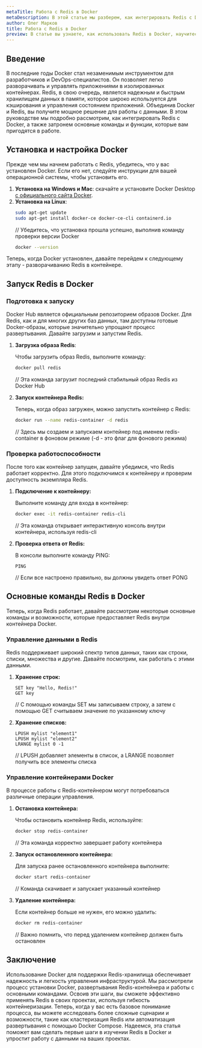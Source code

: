 ```yaml
---
metaTitle: Работа с Redis в Docker
metaDescription: В этой статье мы разберем, как интегрировать Redis с Docker, рассмотрим его основные команды и функции, а также научимся разворачивать и управлять контейнерами Redis с помощью Docker
author: Олег Марков
title: Работа с Redis в Docker
preview: В статье вы узнаете, как использовать Redis в Docker, научитесь разворачивать контейнеры и управлять ими, а также рассмотрите основные команды и функционал Redis
---
```


## Введение

В последние годы Docker стал незаменимым инструментом для разработчиков и DevOps-специалистов. Он позволяет легко разворачивать и управлять приложениями в изолированных контейнерах. Redis, в свою очередь, является надежным и быстрым хранилищем данных в памяти, которое широко используется для кэширования и управления состоянием приложений. Объединив Docker и Redis, вы получите мощное решение для работы с данными. В этом руководстве мы подробно рассмотрим, как интегрировать Redis с Docker, а также затронем основные команды и функции, которые вам пригодятся в работе.

## Установка и настройка Docker

Прежде чем мы начнем работать с Redis, убедитесь, что у вас установлен Docker. Если его нет, следуйте инструкции для вашей операционной системы, чтобы установить его.

1. **Установка на Windows и Mac**: скачайте и установите Docker Desktop [с официального сайта Docker](https://www.docker.com/products/docker-desktop).
2. **Установка на Linux**:
   ```bash
   sudo apt-get update
   sudo apt-get install docker-ce docker-ce-cli containerd.io
   ```
   // Убедитесь, что установка прошла успешно, выполнив команду проверки версии Docker
   ```bash
   docker --version
   ```

Теперь, когда Docker установлен, давайте перейдем к следующему этапу - разворачиванию Redis в контейнере.

## Запуск Redis в Docker

### Подготовка к запуску

Docker Hub является официальным репозиторием образов Docker. Для Redis, как и для многих других баз данных, там доступны готовые Docker-образы, которые значительно упрощают процесс развертывания. Давайте загрузим и запустим Redis.

1. **Загрузка образа Redis**: 

   Чтобы загрузить образ Redis, выполните команду:
   ```bash
   docker pull redis
   ```
   // Эта команда загрузит последний стабильный образ Redis из Docker Hub

2. **Запуск контейнера Redis:**

   Теперь, когда образ загружен, можно запустить контейнер с Redis:
   ```bash
   docker run --name redis-container -d redis
   ```
   // Здесь мы создаем и запускаем контейнер под именем redis-container в фоновом режиме (-d - это флаг для фонового режима)

### Проверка работоспособности

После того как контейнер запущен, давайте убедимся, что Redis работает корректно. Для этого подключимся к контейнеру и проверим доступность экземпляра Redis.

1. **Подключение к контейнеру:**

   Выполните команду для входа в контейнер:
   ```bash
   docker exec -it redis-container redis-cli
   ```
   // Эта команда открывает интерактивную консоль внутри контейнера, используя redis-cli

2. **Проверка ответа от Redis:**

   В консоли выполните команду PING:
   ```redis
   PING
   ```
   // Если все настроено правильно, вы должны увидеть ответ PONG

## Основные команды Redis в Docker

Теперь, когда Redis работает, давайте рассмотрим некоторые основные команды и возможности, которые предоставляет Redis внутри контейнера Docker.

### Управление данными в Redis

Redis поддерживает широкий спектр типов данных, таких как строки, списки, множества и другие. Давайте посмотрим, как работать с этими данными.

1. **Хранение строк:**

   ```redis
   SET key "Hello, Redis!"
   GET key
   ```
   // С помощью команды SET мы записываем строку, а затем с помощью GET считываем значение по указанному ключу

2. **Хранение списков:**

   ```redis
   LPUSH mylist "element1"
   LPUSH mylist "element2"
   LRANGE mylist 0 -1
   ```
   // LPUSH добавляет элементы в список, а LRANGE позволяет получить все элементы списка

### Управление контейнерами Docker

В процессе работы с Redis-контейнером могут потребоваться различные операции управления.

1. **Остановка контейнера:**

   Чтобы остановить контейнер Redis, используйте:
   ```bash
   docker stop redis-container
   ```
   // Эта команда корректно завершает работу контейнера

2. **Запуск остановленного контейнера:**

   Для запуска ранее остановленного контейнера выполните:
   ```bash
   docker start redis-container
   ```
   // Команда скачивает и запускает указанный контейнер

3. **Удаление контейнера:**

   Если контейнер больше не нужен, его можно удалить:
   ```bash
   docker rm redis-container
   ```
   // Важно помнить, что перед удалением контейнер должен быть остановлен

## Заключение

Использование Docker для поддержки Redis-хранилища обеспечивает надежность и легкость управления инфраструктурой. Мы рассмотрели процесс установки Docker, развертывания Redis-контейнера и работы с основными командами. Освоив эти шаги, вы сможете эффективно применять Redis в своих проектах, используя гибкость контейнеризации. Теперь, когда у вас есть базовое понимание процесса, вы можете исследовать более сложные сценарии и возможности, такие как кластеризация Redis или автоматизация развертывания с помощью Docker Compose. Надеемся, эта статья поможет вам сделать первые шаги в изучении Redis в Docker и упростит работу с данными на ваших проектах.
